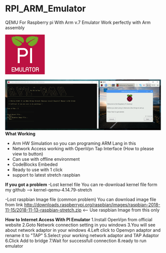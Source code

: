 
# RPI_ARM_Emulator
QEMU For Raspberry pi With Arm v.7 Emulator Work perfectly with Arm assembly

![enter image description here](https://github.com/thanatath/RPI_ARM_Emulator/blob/master/LOGO.png?raw=true)

![Screenshot.png](https://github.com/thanatath/RPI_ARM_Emulator/blob/master/Screenshot.png?raw=true)
**What Working**

 - Arm HW Simulation so you can programing ARM Lang in this 
 - Network Access working with OpenVpn Tap Interface (How to please view to button)
 - Can use with offline environment
 - CodeBlocks Embeded
 - Ready to use with 1 click
 - support to latest stretch raspbian

**If you got a problem**
-Lost kernel file
You can re-download kernel file form my github --> kernel-qemu-4.14.79-stretch

-Lost raspbian Image file (common problem)
You can download image file from link http://downloads.raspberrypi.org/raspbian/images/raspbian-2018-11-15/2018-11-13-raspbian-stretch.zip <-- Use raspbian Image from this only


 
 **How to Internet Access With PI Emulator**
	 1.Install OpenVpn from official website
	 2.Goto Network connection setting in you windows
	 3.You will see about network adaptor in your windows
	 4.Left click to Openvpn adaptor and rename it to "TAP"
	 5.Select your working network adaptor and TAP Adaptor
	 6.Click Add to bridge
	 7.Wait for successfull connection
	 8.ready to run emulator

